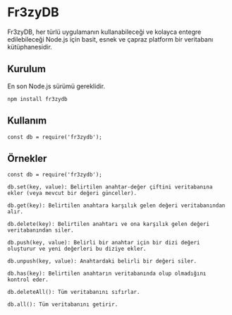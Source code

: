 # Fr3zyDB 

Fr3zyDB, her türlü uygulamanın kullanabileceği ve kolayca entegre edilebileceği Node.js için basit, esnek ve çapraz platform bir veritabanı kütüphanesidir.

## Kurulum

En son Node.js sürümü gereklidir.

```npm install fr3zydb```


## Kullanım

```
const db = require('fr3zydb');
```

## Örnekler

```
const db = require('fr3zydb');

db.set(key, value): Belirtilen anahtar-değer çiftini veritabanına ekler (veya mevcut bir değeri günceller).

db.get(key): Belirtilen anahtara karşılık gelen değeri veritabanından alır.

db.delete(key): Belirtilen anahtarı ve ona karşılık gelen değeri veritabanından siler.

db.push(key, value): Belirli bir anahtar için bir dizi değeri oluşturur ve yeni değerleri bu diziye ekler.

db.unpush(key, value): Anahtardaki belirli bir değeri siler.

db.has(key): Belirtilen anahtarın veritabanında olup olmadığını kontrol eder.

db.deleteAll(): Tüm veritabanını sıfırlar.

db.all(): Tüm veritabanını getirir.


```